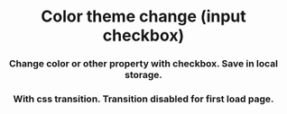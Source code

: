 <h1 align="center">Color theme change (input checkbox)</h1>
<h3 align="center">Change color or other property with checkbox. Save in local 
storage.</h3>






<h3 align="center">With css transition. Transition disabled for first load page.</h3>
